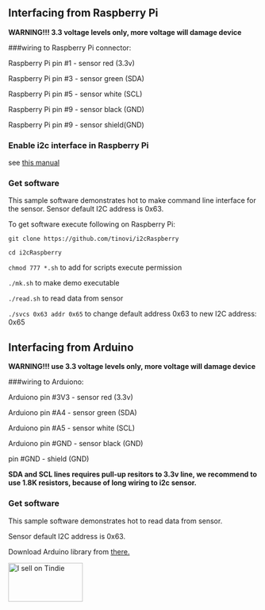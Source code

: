 


## Interfacing from Raspberry Pi

**WARNING!!! 3.3 voltage levels only, more voltage will damage device**


###wiring to Raspberry Pi connector:

Raspberry Pi pin #1 - sensor red (3.3v)

Raspberry Pi pin #3 - sensor green (SDA)

Raspberry Pi pin #5 - sensor white (SCL)

Raspberry Pi pin #9 - sensor black (GND)

Raspberry Pi pin #9 - sensor shield(GND)

### Enable i2c interface in Raspberry Pi

see [this manual](https://learn.sparkfun.com/tutorials/raspberry-pi-spi-and-i2c-tutorial)


### Get software
This sample software demonstrates hot to make command line interface for the sensor.
Sensor default I2C address is 0x63.

To get software execute following on Raspberry Pi:

`git clone https://github.com/tinovi/i2cRaspberry`

`cd i2cRaspberry`

`chmod 777 *.sh` to add for scripts execute permission

`./mk.sh` to make demo executable

`./read.sh` to read data from sensor

`./svcs 0x63 addr 0x65` to change default address 0x63 to new I2C address: 0x65


## Interfacing from Arduino
**WARNING!!! use 3.3 voltage levels only, more voltage will damage device**

###wiring to Arduiono:

Arduiono pin #3V3 - sensor red (3.3v)

Arduiono pin #A4 - sensor green (SDA)

Arduiono pin #A5 - sensor white (SCL)

Arduiono pin #GND - sensor black (GND)

pin #GND - shield (GND)

**SDA and SCL lines requires pull-up resitors to 3.3v line, we recommend to use 1.8K resistors, because of long wiring to i2c sensor.**

### Get software

This sample software demonstrates hot to read data from sensor.

Sensor default I2C address is 0x63.

Download Arduino library from [there.](https://github.com/tinovi/i2cArduino)

<a href="https://www.tindie.com/stores/tinovi/"><img src="https://d2ss6ovg47m0r5.cloudfront.net/badges/tindie-mediums.png" alt="I sell on Tindie" width="150" height="78" /></a>
